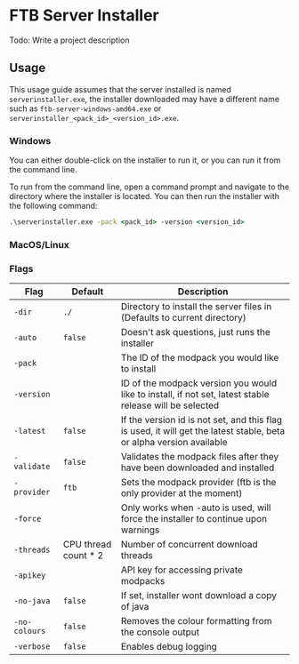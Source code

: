 # FTB Server Installer

Todo: Write a project description

## Usage

This usage guide assumes that the server installed is named `serverinstaller.exe`, the installer downloaded may have a different name such as `ftb-server-windows-amd64.exe` or `serverinstaller_<pack_id>_<version_id>.exe`.

### Windows

You can either double-click on the installer to run it, or you can run it from the command line.

To run from the command line, open a command prompt and navigate to the directory where the installer is located. You can then run the installer with the following command:

```cmd
.\serverinstaller.exe -pack <pack_id> -version <version_id>
```

### MacOS/Linux



### Flags

| Flag          | Default              | Description                                                                                                         |
|---------------|----------------------|---------------------------------------------------------------------------------------------------------------------|
| `-dir`        | `./`                 | Directory to install the server files in (Defaults to current directory)                                            |
| `-auto`       | `false`              | Doesn't ask questions, just runs the installer                                                                      |
| `-pack`       |                      | The ID of the modpack you would like to install                                                                     |
| `-version`    |                      | ID of the modpack version you would like to install, if not set, latest stable release will be selected             |
| `-latest`     | `false`              | If the version id is not set, and this flag is used, it will get the latest stable, beta or alpha version available |
| `-validate`   | `false`              | Validates the modpack files after they have been downloaded and installed                                           |
| `-provider`   | `ftb`                | Sets the modpack provider (ftb is the only provider at the moment)                                                  |
| `-force`      |                      | Only works when -auto is used, will force the installer to continue upon warnings                                   |
| `-threads`    | CPU thread count * 2 | Number of concurrent download threads                                                                               |
| `-apikey`     |                      | API key for accessing private modpacks                                                                              |
| `-no-java`    | `false`              | If set, installer wont download a copy of java                                                                      |
| `-no-colours` | `false`              | Removes the colour formatting from the console output                                                               |
| `-verbose`    | `false`              | Enables debug logging                                                                                               |
